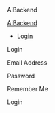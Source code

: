 AiBackend



[AiBackend](https://domapprureg.shop)




* [Login](https://domapprureg.shop/login)



Login

Email Address

Password

Remember Me

Login